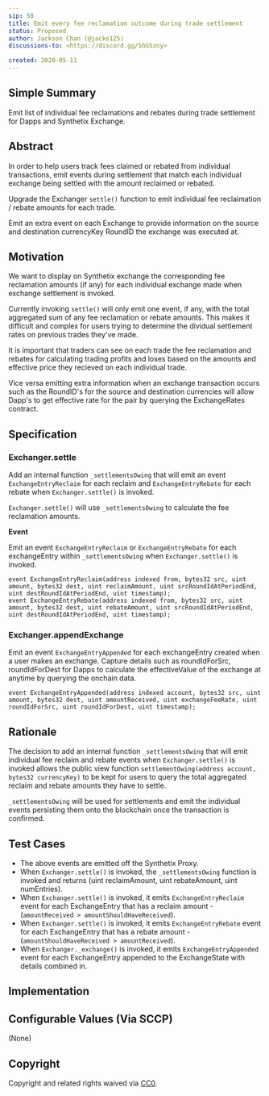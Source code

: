 ```yaml
---
sip: 58
title: Emit every fee reclamation outcome during trade settlement
status: Proposed
author: Jackson Chan (@jacko125)
discussions-to: <https://discord.gg/ShGSzny>

created: 2020-05-11
---
```


<!--You can leave these HTML comments in your merged SIP and delete the visible duplicate text guides, they will not appear and may be helpful to refer to if you edit it again. This is the suggested template for new SIPs. Note that an SIP number will be assigned by an editor. When opening a pull request to submit your SIP, please use an abbreviated title in the filename, `sip-draft_title_abbrev.md`. The title should be 44 characters or less.-->

## Simple Summary

<!--"If you can't explain it simply, you don't understand it well enough." Provide a simplified and layman-accessible explanation of the SIP.-->

Emit list of individual fee reclamations and rebates during trade settlement for Dapps and Synthetix Exchange.

## Abstract

<!--A short (~200 word) description of the technical issue being addressed.-->

In order to help users track fees claimed or rebated from individual transactions, emit events during settlement that match each individual exchange being settled with the amount reclaimed or rebated.

Upgrade the Exchanger `settle()` function to emit individual fee reclaimation / rebate amounts for each trade.

Emit an extra event on each Exchange to provide information on the source and destination currencyKey RoundID the exchange was executed at.

## Motivation

<!--The motivation is critical for SIPs that want to change Synthetix. It should clearly explain why the existing protocol specification is inadequate to address the problem that the SIP solves. SIP submissions without sufficient motivation may be rejected outright.-->

We want to display on Synthetix exchange the corresponding fee reclamation amounts (if any) for each individual exchange made when exchange settlement is invoked.

Currently invoking `settle()` will only emit one event, if any, with the total aggregated sum of any fee reclamation or rebate amounts. This makes it difficult and complex for users trying to determine the dividual settlement rates on previous trades they've made.

It is important that traders can see on each trade the fee reclamation and rebates for calculating trading profits and loses based on the amounts and effective price they recieved on each individual trade.

Vice versa emitting extra information when an exchange transaction occurs such as the RoundID's for the source and destination currencies will allow Dapp's to get effective rate for the pair by querying the ExchangeRates contract.

## Specification

<!--The technical specification should describe the syntax and semantics of any new feature.-->

### Exchanger.settle ###

Add an internal function `_settlementsOwing` that will emit an event `ExchangeEntryReclaim` for each reclaim and `ExchangeEntryRebate` for each rebate when `Exchanger.settle()` is invoked.

`Exchanger.settle()` will use `_settlementsOwing` to calculate the fee reclamation amounts.

**Event**

Emit an event `ExchangeEntryReclaim` or `ExchangeEntryRebate` for each exchangeEntry within `_settlementsOwing` when `Exchanger.settle()` is invoked.

```solidity
event ExchangeEntryReclaim(address indexed from, bytes32 src, uint amount, bytes32 dest, uint reclaimAmount, uint srcRoundIdAtPeriodEnd, uint destRoundIdAtPeriodEnd, uint timestamp);
event ExchangeEntryRebate(address indexed from, bytes32 src, uint amount, bytes32 dest, uint rebateAmount, uint srcRoundIdAtPeriodEnd, uint destRoundIdAtPeriodEnd, uint timestamp);
```

### Exchanger.appendExchange ###

Emit an event `ExchangeEntryAppended` for each exchangeEntry created when a user makes an exchange. Capture details such as roundIdForSrc, roundIdForDest for Dapps to calculate the effectiveValue of the exchange at anytime by querying the onchain data.

```solidity
event ExchangeEntryAppended(address indexed account, bytes32 src, uint amount, bytes32 dest, uint amountReceived, uint exchangeFeeRate, uint roundIdForSrc, uint roundIdForDest, uint timestamp);
```

## Rationale

<!--The rationale fleshes out the specification by describing what motivated the design and why particular design decisions were made. It should describe alternate designs that were considered and related work, e.g. how the feature is supported in other languages. The rationale may also provide evidence of consensus within the community, and should discuss important objections or concerns raised during discussion.-->

The decision to add an internal function `_settlementsOwing` that will emit individual fee reclaim and rebate events when `Exchanger.settle()` is invoked allows the public view function `settlementOwing(address account, bytes32 currencyKey)` to be kept for users to query the total aggregated reclaim and rebate amounts they have to settle.

`_settlementsOwing` will be used for settlements and emit the individual events persisting them onto the blockchain once the transaction is confirmed.

## Test Cases

<!--Test cases for an implementation are mandatory for SIPs but can be included with the implementation..-->

- The above events are emitted off the Synthetix Proxy.
- When `Exchanger.settle()` is invoked, the `_settlementsOwing` function is invoked and returns (uint reclaimAmount, uint rebateAmount, uint numEntries).
- When `Exchanger.settle()` is invoked, it emits `ExchangeEntryReclaim` event for each ExchangeEntry that has a reclaim amount - (`amountReceived > amountShouldHaveReceived`).
- When `Exchanger.settle()` is invoked, it emits `ExchangeEntryRebate` event for each ExchangeEntry that has a rebate amount - (`amountShouldHaveReceived > amountReceived`).
- When `Exchanger._exchange()` is invoked, it emits `ExchangeEntryAppended` event for each ExchangeEntry appended to the ExchangeState with details combined in.

## Implementation

<!--The implementations must be completed before any SIP is given status "Implemented", but it need not be completed before the SIP is "Approved". While there is merit to the approach of reaching consensus on the specification and rationale before writing code, the principle of "rough consensus and running code" is still useful when it comes to resolving many discussions of API details.-->

## Configurable Values (Via SCCP)

<!--Please list all values configurable via SCCP under this implementation.-->

(None)

## Copyright

Copyright and related rights waived via [CC0](https://creativecommons.org/publicdomain/zero/1.0/).
